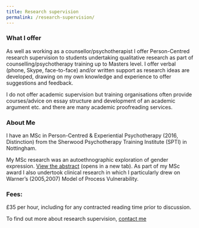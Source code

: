 ```yaml
---
title: Research supervision
permalink: /research-supervision/
---
```

### What I offer 

As well as working as a counsellor/psychotherapist I offer Person-Centred research supervision to students undertaking qualitative research as part of counselling/psychotherapy training up to Masters level.  I offer verbal (phone, Skype, face-to-face) and/or written support as research ideas are developed, drawing on my own knowledge and experience to offer suggestions and feedback.

I do not offer academic supervision but training organisations often provide courses/advice on essay structure and development of an academic argument etc. and there are many academic proofreading services.

### About Me

I have an MSc in Person-Centred & Experiential Psychotherapy (2016, Distinction) from the Sherwood Psychotherapy Training Institute (SPTI) in Nottingham.

My MSc research was an autoethnographic exploration of gender expression. <a href="http://spti.net/Dissertations/A-15-P-06-PF.pdf" target="_blank">View the abstract</a> (opens in a new tab). As part of my MSc award I also undertook clinical research in which I particularly drew on Warner’s (2005,2007) Model of Process Vulnerability. 

### Fees:

£35 per hour, including for any contracted reading time prior to discussion.

To find out more about research supervision, [contact me](../contact)
